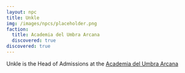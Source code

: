```yaml
---
layout: npc
title: Unkle
img: /images/npcs/placeholder.png
faction:
  title: Academia del Umbra Arcana
  discovered: true
discovered: true
---
```

Unkle is the Head of Admissions at the [Academia del Umbra Arcana]({{site.baseurl}}/locations/acadeia-del-umbra-arcana)